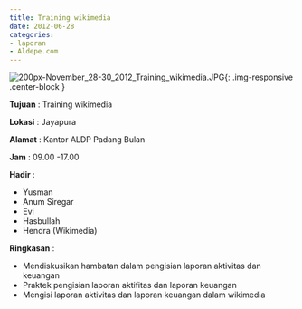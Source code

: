 ```yaml
---
title: Training wikimedia
date: 2012-06-28
categories:
- laporan
- Aldepe.com
---
```

![200px-November_28-30_2012_Training_wikimedia.JPG](/uploads/200px-November_28-30_2012_Training_wikimedia.JPG){: .img-responsive .center-block }

**Tujuan** : Training wikimedia

**Lokasi** : Jayapura

**Alamat** : Kantor ALDP Padang Bulan

**Jam** : 09.00 -17.00

**Hadir** : 
* Yusman
* Anum Siregar
* Evi
* Hasbullah
* Hendra (Wikimedia)

**Ringkasan** : 
* Mendiskusikan hambatan dalam pengisian laporan aktivitas dan keuangan
* Praktek pengisian laporan aktifitas dan laporan keuangan
* Mengisi laporan aktivitas dan laporan keuangan dalam wikimedia
